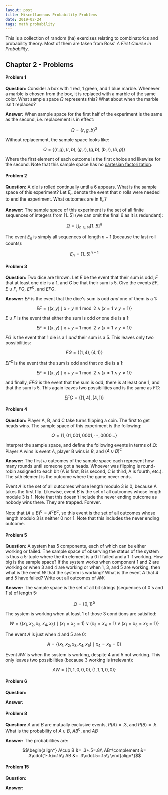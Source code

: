 ```yaml
---
layout: post
title: Miscellaneous Probability Problems
date: 2019-02-24
tags: math probability
---
```

This is a collection of random (ha) exercises relating to combinatorics and probability theory. Most of them are taken from Ross' *A First Course in Probability*.

## Chapter 2 - Problems
#### Problem 1
**Question:** Consider a box with 1 red, 1 green, and 1 blue marble. Whenever a marble is chosen from the box, it is replaced with a marble of the same color. What sample space $\Omega$ represents this? What about when the marble isn't replaced?

**Answer:** When sample space for the first half of the experiment is the same as the second, i.e. replacement is in effect:

$$\Omega=\{r,g,b\}^2$$

Without replacement, the sample space looks like:

$$\Omega=\{(r,g),(r,b),(g,r),(g,b),(b,r),(b,g)\}$$

Where the first element of each outcome is the first choice and likewise for the second. Note that this sample space has no [cartesian factorization](\cartesian-product#cartesian-factorization).

#### Problem 2
**Question:** A die is rolled continually until a 6 appears. What is the sample space of this experiment? Let $E_n$ denote the event that $n$ rolls were needed to end the experiment. What outcomes are in $E_n$?

**Answer:** The sample space of this experiment is the set of all finite sequences of integers from $[1..5]$ (we can omit the final $6$ as it is redundant):

$$\Omega = \bigcup_{n\in\mathbb N} [1..5]^n$$

The event $E_n$ is simply all sequences of length $n-1$ (because the last roll counts):

$$E_n = [1..5]^{n-1}$$

#### Problem 3
**Question:** Two dice are thrown. Let $E$ be the event that their sum is odd, $F$ that at least one die is a $1$, and $G$ be that their sum is $5$. Give the events $EF$, $E\cup F$, $FG$, $EF^\complement$, and $EFG$.

**Answer:** $EF$ is the event that the dice's sum is odd *and* one of them is a $1$:

$$EF=\{(x,y)\mid x+y \equiv 1 \bmod{2}\wedge (x=1\vee y=1)\}$$

$E\cup F$ is the event that either the sum is odd *or* one die is a $1$:

$$EF=\{(x,y)\mid x+y \equiv 1 \bmod{2}\vee (x=1\vee y=1)\}$$

$FG$ is the event that 1 die is a $1$ *and* their sum is a 5. This leaves only two possibilities:

$$FG=\{(1,4),(4,1)\}$$

$EF^\complement$ is the event that the sum is odd and that *no* die is a $1$:

$$EF=\{(x,y)\mid x+y \equiv 1 \bmod{2}\wedge (x\not=1\wedge y\not=1)\}$$

and finally, $EFG$ is the event that the sum is odd, there is at least one $1$, and that the sum is $5$. This again leaves two possibilities and is the same as $FG$:

$$EFG=\{(1,4),(4,1)\}$$

#### Problem 4
**Question:** Player A, B, and C take turns flipping a coin. The first to get heads wins. The sample space of this experiment is the following:

$$\Omega = \{1,01,001,0001,\cdots,0000\dots\}$$

Interpret the sample space, and define the following events in terms of $\Omega$: Player A wins is event $A$, player B wins is $B$, and $(A\cup B)^\complement$

**Answer:** The first $\omega$ outcomes of the sample space each represent how many rounds until someone got a heads. Whoever was flipping is round-robin assigned to each bit (A is first, B is second, C is third, A is fourth, etc.). The $\omega$th element is the outcome where the game never ends.

Event $A$ is the set of all outcomes whose length modulo 3 is 0, because A takes the first flip. Likewise, event $B$ is the set of all outcomes whose length module 3 is 1. Note that this doesn't include the never ending outcome as nobody wins there. They are trapped. Forever.

Note that $(A\cup B)^\complement = A^\complement B^\complement$, so this event is the set of all outcomes whose length modulo 3 is neither 0 nor 1. Note that this includes the never ending outcome.

#### Problem 5
**Question:** A system has 5 components, each of which can be either working or failed. The sample space of observing the status of the system is thus a $5$-tuple where the $i$th element is a $0$ if failed and a $1$ if working. How big is the sample space? If the system works when component 1 and 2 are working or when 3 and 4 are working or when 1, 3, and 5 are working, then what is the event $W$ that the system is working? What is the event $A$ that 4 and 5 have failed? Write out all outcomes of $AW$.

**Answer:** The sample space is the set of all bit strings (sequences of 0's and 1's) of length 5:

$$\Omega =\{0,1\}^5$$

The system is working when at least 1 of those 3 conditions are satisfied:

$$W=\{(x_1,x_2,x_3,x_4,x_5)\mid (x_1=x_2=1)\vee(x_3=x_4=1)\vee(x_1=x_3=x_5=1)\}$$

The event $A$ is just when 4 and 5 are 0:

$$A=\{(x_1,x_2,x_3,x_4,x_5)\mid x_4=x_5=0\}$$

Event $AW$ is when the system is working, despite 4 and 5 not working. This only leaves two possibilities (because 3 working is irrelevant):

$$AW=\{(1,1,0,0,0),(1,1,1,0,0)\}$$

#### Problem 6
**Question:**

**Answer:**

#### Problem 8
**Question:** $A$ and $B$ are mutually exclusive events, $P(A)=.3$, and $P(B)=.5$. What is the probability of $A\cup B$, $AB^\complement$, and $AB$

**Answer:** The probabilities are:

$$\begin{align*}
A\cup B &= .3+.5=.8\\
AB^\complement &= .3\cdot(1-.5)=.15\\
AB &= .3\cdot.5=.15\\
\end{align*}$$

#### Problem 15
**Question:**

**Answer:**
